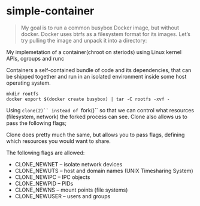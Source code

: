 # simple-container

> My goal is to run a common busybox Docker image, but without docker. Docker uses btrfs as a filesystem format for its images. Let’s try pulling the image and unpack it into a directory:


My implemetation of a container(chroot on steriods) using Linux kernel APIs, cgroups and runc

Containers a self-contained bundle of code and its dependencies, that can be shipped together and run in an isolated environment inside some host operating system.


```
mkdir rootfs
docker export $(docker create busybox) | tar -C rootfs -xvf -
```

Using ```clone(2)`` instead of ```fork()`` so that we can control what resources (filesystem, network) the forked process can see. Clone also allows us to pass the following flags;

Clone does pretty much the same, but allows you to pass flags, defining which resources you would want to share.

The following flags are allowed:

- CLONE_NEWNET – isolate network devices
- CLONE_NEWUTS – host and domain names (UNIX Timesharing System)
- CLONE_NEWIPC – IPC objects
- CLONE_NEWPID – PIDs
- CLONE_NEWNS – mount points (file systems)
- CLONE_NEWUSER – users and groups
